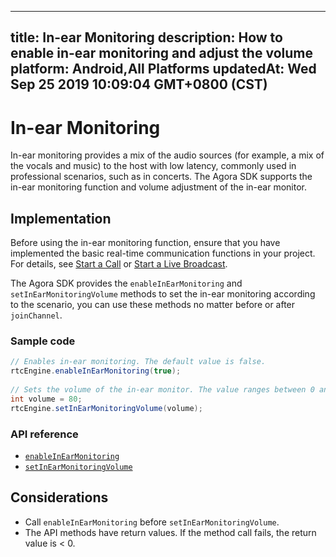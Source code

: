 
---
title: In-ear Monitoring
description: How to enable in-ear monitoring and adjust the volume
platform: Android,All Platforms
updatedAt: Wed Sep 25 2019 10:09:04 GMT+0800 (CST)
---
# In-ear Monitoring
In-ear monitoring provides a mix of the audio sources (for example, a mix of the vocals and music) to the host with low latency, commonly used in professional scenarios, such as in concerts.
The Agora SDK supports the in-ear monitoring function and volume adjustment of the in-ear monitor.

## Implementation
Before using the in-ear monitoring function, ensure that you have implemented the basic real-time communication functions in your project. For details, see [Start a Call](../../en/Voice/start_call_android.md) or [Start a Live Broadcast](../../en/Voice/start_live_android.md).

The Agora SDK provides the `enableInEarMonitoring` and `setInEarMonitoringVolume` methods to set the in-ear monitoring according to the scenario, you can use these methods no matter before or after `joinChannel`.

### Sample code

```java
// Enables in-ear monitoring. The default value is false.
rtcEngine.enableInEarMonitoring(true);
  
// Sets the volume of the in-ear monitor. The value ranges between 0 and 100. The default value is 100, which represents the original volume captured by the microphone.
int volume = 80;
rtcEngine.setInEarMonitoringVolume(volume);
```
	 
### API reference

- [`enableInEarMonitoring`](https://docs.agora.io/en/Voice/API%20Reference/java/classio_1_1agora_1_1rtc_1_1_rtc_engine.html#aeb014fcf7ec84291b9b39621e09772ea)
- [`setInEarMonitoringVolume`](https://docs.agora.io/en/Voice/API%20Reference/java/classio_1_1agora_1_1rtc_1_1_rtc_engine.html#af71afdf140660b10c4fb0c40029c432d)

## Considerations

- Call `enableInEarMonitoring` before `setInEarMonitoringVolume`.
- The API methods have return values. If the method call fails, the return value is < 0.
